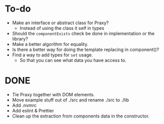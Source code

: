 # To-do

- Make an interface or abstract class for Praxy?
  - Instead of using the class it self in types
- Should the `componentExists` check be done in implementation or the library?
- Make a better algorithm for equality.
- Is there a better way for doing the template replacing in component()?
- Find a way to add types for `set` usage.
  - So that you can see what data you have access to.

# DONE

- Tie Praxy together with DOM elements.
- Move example stuff out of ./src and rename ./src to ./lib
- Add .nvmrc
- Add eslint & Prettier
- Clean up the extraction from components data in the constructor.
